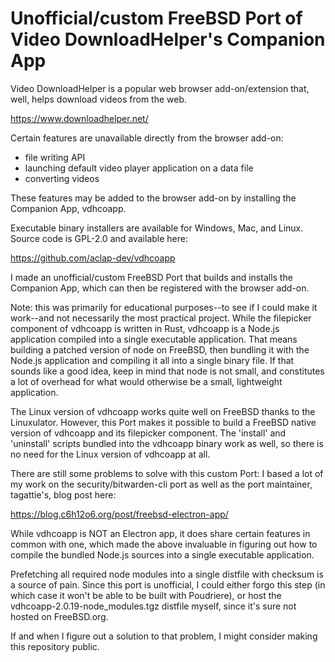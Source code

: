 # Unofficial/custom FreeBSD Port of Video DownloadHelper's Companion App

Video DownloadHelper is a popular web browser add-on/extension that, well, helps download videos from the web.

https://www.downloadhelper.net/

Certain features are unavailable directly from the browser add-on:

- file writing API
- launching default video player application on a data file
- converting videos

These features may be added to the browser add-on by installing the Companion App, vdhcoapp.

Executable binary installers are available for Windows, Mac, and Linux. Source code is GPL-2.0 and available here:

https://github.com/aclap-dev/vdhcoapp

I made an unofficial/custom FreeBSD Port that builds and installs the Companion App, which can then be registered with the browser add-on.

Note: this was primarily for educational purposes--to see if I could make it work--and not necessarily the most practical project. While the filepicker component of vdhcoapp is written in Rust, vdhcoapp is a Node.js application compiled into a single executable application. That means building a patched version of node on FreeBSD, then bundling it with the Node.js application and compiling it all into a single binary file. If that sounds like a good idea, keep in mind that node is not small, and constitutes a lot of overhead for what would otherwise be a small, lightweight application.

The Linux version of vdhcoapp works quite well on FreeBSD thanks to the Linuxulator. However, this Port makes it possible to build a FreeBSD native version of vdhcoapp and its filepicker component. The 'install' and 'uninstall' scripts bundled into the vdhcoapp binary work as well, so there is no need for the Linux version of vdhcoapp at all.

There are still some problems to solve with this custom Port: I based a lot of my work on the security/bitwarden-cli port as well as the port maintainer, tagattie's, blog post here:

https://blog.c6h12o6.org/post/freebsd-electron-app/

While vdhcoapp is NOT an Electron app, it does share certain features in common with one, which made the above invaluable in figuring out how to compile the bundled Node.js sources into a single executable application.

Prefetching all required node modules into a single distfile with checksum is a source of pain. Since this port is unofficial, I could either forgo this step (in which case it won't be able to be built with Poudriere), or host the vdhcoapp-2.0.19-node_modules.tgz distfile myself, since it's sure not hosted on FreeBSD.org.

If and when I figure out a solution to that problem, I might consider making this repository public.
